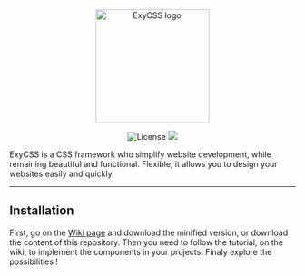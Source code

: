 <div align="center">
	<a href="https://css.exybore.tk"><img src="https://i.exybore.tk/img/exycss.png" alt="ExyCSS logo" width="200"></a>
	<p align="center">
		<img src="https://img.shields.io/badge/license-GPLv3-orange.svg" alt="License">
		<a href="https://discord.gg/wfyYYjC"><img src="https://img.shields.io/discord/238975753969074177.svg"></a>
	</p>
</div>


<p>ExyCSS is a CSS framework who simplify website development, while remaining beautiful and functional.
Flexible, it allows you to design your websites easily and quickly.</p>

<hr />

<h2>Installation</h2>
<p>First, go on the <a href="https://books.exybore.tk/books/exycss-wiki/">Wiki page</a> and download the minified version, or download the content of this repository. Then you need to follow the tutorial, on the wiki, to implement the components in your projects. Finaly explore the possibilities !</p>

